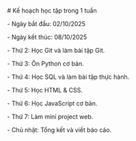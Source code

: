 \# Kế hoạch học tập trong 1 tuần



\- Ngày bắt đầu: 02/10/2025

\- Ngày kết thúc: 08/10/2025

\- Thứ 2: Học Git và làm bài tập Git.

\- Thứ 3: Ôn Python cơ bản.

\- Thứ 4: Học SQL và làm bài tập thực hành.

\- Thứ 5: Học HTML \& CSS.

\- Thứ 6: Học JavaScript cơ bản.

\- Thứ 7: Làm mini project web.

\- Chủ nhật: Tổng kết và viết báo cáo.



